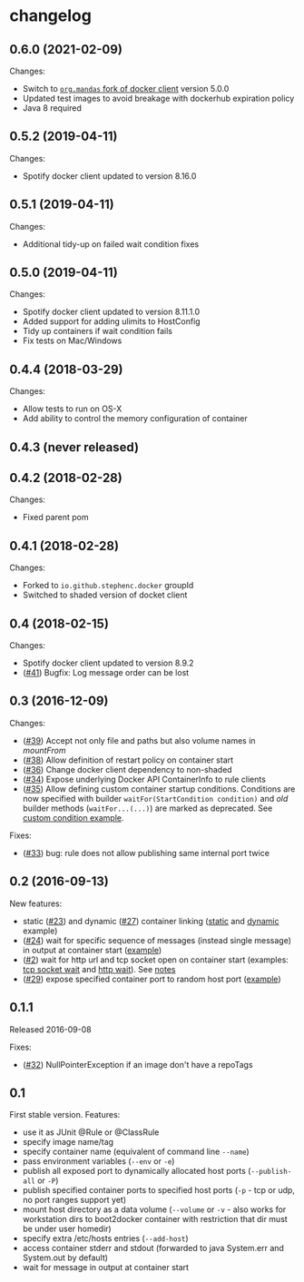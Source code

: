 # changelog #

## 0.6.0 (2021-02-09) ##

Changes:
- Switch to [`org.mandas` fork of docker client](https://github.com/dmandalidis/docker-client) version 5.0.0
- Updated test images to avoid breakage with dockerhub expiration policy
- Java 8 required

## 0.5.2 (2019-04-11) ##

Changes:
- Spotify docker client updated to version 8.16.0

## 0.5.1 (2019-04-11) ##

Changes:
- Additional tidy-up on failed wait condition fixes

## 0.5.0 (2019-04-11) ##

Changes:
- Spotify docker client updated to version 8.11.1.0
- Added support for adding ulimits to HostConfig
- Tidy up containers if wait condition fails
- Fix tests on Mac/Windows

## 0.4.4 (2018-03-29) ##

Changes:
- Allow tests to run on OS-X
- Add ability to control the memory configuration of container

## 0.4.3 (never released) ##

## 0.4.2 (2018-02-28) ##

Changes:
- Fixed parent pom

## 0.4.1 (2018-02-28) ##

Changes:
- Forked to `io.github.stephenc.docker` groupId
- Switched to shaded version of docket client

## 0.4 (2018-02-15) ##

Changes:
- Spotify docker client updated to version 8.9.2
- ([#41](../../../issues/41)) Bugfix: Log message order can be lost

## 0.3 (2016-12-09) ##

Changes:
- ([#39](../../../issues/39)) Accept not only file and paths but also volume names in _mountFrom_
- ([#38](../../../issues/38)) Allow definition of restart policy on container start
- ([#36](../../../issues/36)) Change docker client dependency to non-shaded
- ([#34](../../../issues/34)) Expose underlying Docker API ContainerInfo to rule clients
- ([#35](../../../issues/35)) Allow defining custom container startup conditions.
  Conditions are now specified with builder `waitFor(StartCondition condition)` and *old* builder
  methods (`waitFor...(...)`) are marked as deprecated.
  See [custom condition example](../src/test/java/pl/domzal/junit/docker/rule/examples/ExampleWaitForCustomTest.java).

Fixes:

- ([#33](../../../issues/33)) bug: rule does not allow publishing same internal port twice

## 0.2 (2016-09-13) ##

New features:

- static ([#23](../../../issues/23)) and dynamic ([#27](../../../issues/27)) container linking
  ([static](../src/test/java/pl/domzal/junit/docker/rule/examples/ExampleLinkTest.java) and
  [dynamic](../src/test/java/pl/domzal/junit/docker/rule/examples/ExampleLinkDynamicTest.java) example)
- ([#24](../../../issues/24)) wait for specific sequence of messages
  (instead single message) in output at container start
  ([example](../src/test/java/pl/domzal/junit/docker/rule/examples/ExampleWaitForLogMessageSequenceAtStartTest.java))
- ([#2](../../../issues/2)) wait for http url and tcp socket open on container start
  (examples: [tcp socket wait](../src/test/java/pl/domzal/junit/docker/rule/examples/ExampleWaitForTcpPortTest.java)
  and [http wait](../src/test/java/pl/domzal/junit/docker/rule/examples/ExampleWaitForHttpPingTest.java)).
  See [notes](tcp_wait_notes.md)
- ([#29](../../../issues/29)) expose specified container port to random host port
  ([example](../src/test/java/pl/domzal/junit/docker/rule/examples/ExamplePortExposeDynamicTest.java))

## 0.1.1 ##

Released 2016-09-08

Fixes:

-  ([#32](../../../issues/32)) NullPointerException if an image don't have a repoTags

## 0.1 ##

First stable version.
Features:

- use it as JUnit @Rule or @ClassRule
- specify image name/tag
- specify container name (equivalent of command line `--name`)
- pass environment variables (`--env` or `-e`)
- publish all exposed port to dynamically allocated host ports (`--publish-all` or `-P`)
- publish specified container ports to specified host ports (`-p` - tcp or udp, no port
  ranges support yet)
- mount host directory as a data volume (`--volume` or `-v` - also works for workstation
  dirs to boot2docker container with restriction that dir must be under user homedir)
- specify extra /etc/hosts entries (`--add-host`)
- access container stderr and stdout (forwarded to java System.err and System.out by
  default)
- wait for message in output at container start

